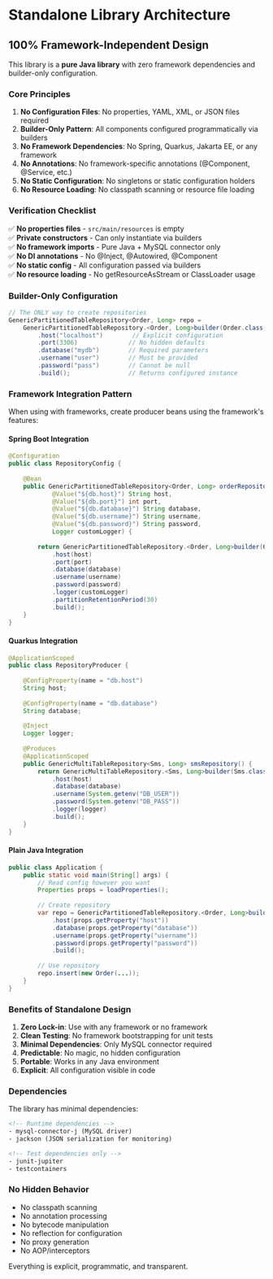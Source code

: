 # Standalone Library Architecture

## 100% Framework-Independent Design

This library is a **pure Java library** with zero framework dependencies and builder-only configuration.

### Core Principles

1. **No Configuration Files**: No properties, YAML, XML, or JSON files required
2. **Builder-Only Pattern**: All components configured programmatically via builders
3. **No Framework Dependencies**: No Spring, Quarkus, Jakarta EE, or any framework
4. **No Annotations**: No framework-specific annotations (@Component, @Service, etc.)
5. **No Static Configuration**: No singletons or static configuration holders
6. **No Resource Loading**: No classpath scanning or resource file loading

### Verification Checklist

✅ **No properties files** - `src/main/resources` is empty  
✅ **Private constructors** - Can only instantiate via builders  
✅ **No framework imports** - Pure Java + MySQL connector only  
✅ **No DI annotations** - No @Inject, @Autowired, @Component  
✅ **No static config** - All configuration passed via builders  
✅ **No resource loading** - No getResourceAsStream or ClassLoader usage  

### Builder-Only Configuration

```java
// The ONLY way to create repositories
GenericPartitionedTableRepository<Order, Long> repo = 
    GenericPartitionedTableRepository.<Order, Long>builder(Order.class, Long.class)
        .host("localhost")        // Explicit configuration
        .port(3306)              // No hidden defaults
        .database("mydb")        // Required parameters
        .username("user")        // Must be provided
        .password("pass")        // Cannot be null
        .build();                // Returns configured instance
```

### Framework Integration Pattern

When using with frameworks, create producer beans using the framework's features:

#### Spring Boot Integration
```java
@Configuration
public class RepositoryConfig {
    
    @Bean
    public GenericPartitionedTableRepository<Order, Long> orderRepository(
            @Value("${db.host}") String host,
            @Value("${db.port}") int port,
            @Value("${db.database}") String database,
            @Value("${db.username}") String username,
            @Value("${db.password}") String password,
            Logger customLogger) {
        
        return GenericPartitionedTableRepository.<Order, Long>builder(Order.class, Long.class)
            .host(host)
            .port(port)
            .database(database)
            .username(username)
            .password(password)
            .logger(customLogger)
            .partitionRetentionPeriod(30)
            .build();
    }
}
```

#### Quarkus Integration
```java
@ApplicationScoped
public class RepositoryProducer {
    
    @ConfigProperty(name = "db.host")
    String host;
    
    @ConfigProperty(name = "db.database")
    String database;
    
    @Inject
    Logger logger;
    
    @Produces
    @ApplicationScoped
    public GenericMultiTableRepository<Sms, Long> smsRepository() {
        return GenericMultiTableRepository.<Sms, Long>builder(Sms.class, Long.class)
            .host(host)
            .database(database)
            .username(System.getenv("DB_USER"))
            .password(System.getenv("DB_PASS"))
            .logger(logger)
            .build();
    }
}
```

#### Plain Java Integration
```java
public class Application {
    public static void main(String[] args) {
        // Read config however you want
        Properties props = loadProperties();
        
        // Create repository
        var repo = GenericPartitionedTableRepository.<Order, Long>builder(Order.class, Long.class)
            .host(props.getProperty("host"))
            .database(props.getProperty("database"))
            .username(props.getProperty("username"))
            .password(props.getProperty("password"))
            .build();
        
        // Use repository
        repo.insert(new Order(...));
    }
}
```

### Benefits of Standalone Design

1. **Zero Lock-in**: Use with any framework or no framework
2. **Clean Testing**: No framework bootstrapping for unit tests
3. **Minimal Dependencies**: Only MySQL connector required
4. **Predictable**: No magic, no hidden configuration
5. **Portable**: Works in any Java environment
6. **Explicit**: All configuration visible in code

### Dependencies

The library has minimal dependencies:

```xml
<!-- Runtime dependencies -->
- mysql-connector-j (MySQL driver)
- jackson (JSON serialization for monitoring)

<!-- Test dependencies only -->
- junit-jupiter
- testcontainers
```

### No Hidden Behavior

- No classpath scanning
- No annotation processing
- No bytecode manipulation
- No reflection for configuration
- No proxy generation
- No AOP/interceptors

Everything is explicit, programmatic, and transparent.
